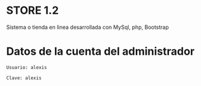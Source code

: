 # STORE 1.2
Sistema o tienda en linea desarrollada con MySql, php, Bootstrap 
# Datos de la cuenta del administrador
```
Usuario: alexis
```
```
Clave: alexis
```